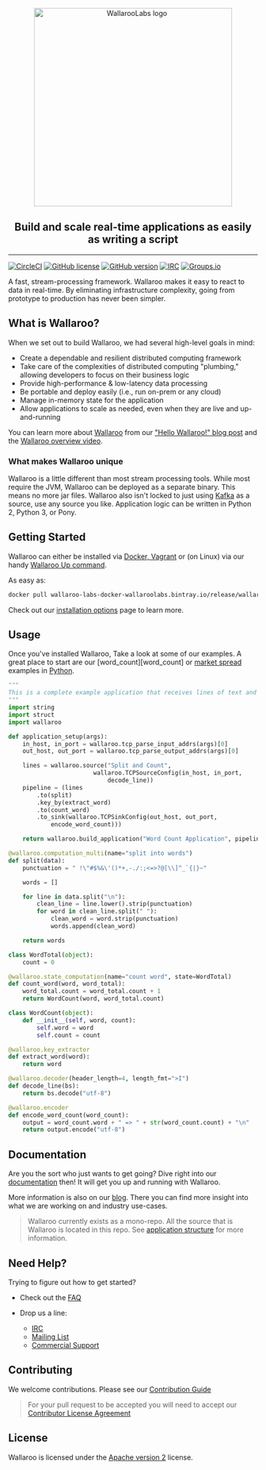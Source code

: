 <p align="center"><a href="https://www.wallaroolabs.com/"><img src="wallaroo-logo.png" alt="WallarooLabs logo" width="400"/></a></p>
<h2 align="center">Build and scale real-time applications as easily as writing a script</h2>

---
[![CircleCI](https://circleci.com/gh/WallarooLabs/wallaroo.svg?style=shield)](https://circleci.com/gh/WallarooLabs/wallaroo)
[![GitHub license](https://img.shields.io/badge/license-apache%202-blue.svg)][wallaroo-license-readme]
[![GitHub version](https://badge.fury.io/gh/WallarooLabs%2Fwallaroo.svg)](http://badge.fury.io/gh/WallarooLabs%2Fwallaroo)
[![IRC][irc-badge]][irc-link]
[![Groups.io][group-badge]][group-link]

A fast, stream-processing framework. Wallaroo makes it easy to react to data in real-time. By eliminating infrastructure complexity, going from prototype to production has never been simpler.

## What is Wallaroo?

When we set out to build Wallaroo, we had several high-level goals in mind:

- Create a dependable and resilient distributed computing framework
- Take care of the complexities of distributed computing "plumbing," allowing developers to focus on their business logic
- Provide high-performance & low-latency data processing
- Be portable and deploy easily (i.e., run on-prem or any cloud)
- Manage in-memory state for the application
- Allow applications to scale as needed, even when they are live and up-and-running

You can learn more about [Wallaroo][home-page] from our ["Hello Wallaroo!" blog post][hello-wallaroo-post] and the [Wallaroo overview video][overview-video].

### What makes Wallaroo unique

Wallaroo is a little different than most stream processing tools. While most require the JVM, Wallaroo can be deployed as a separate binary. This means no more jar files. Wallaroo also isn't locked to just using [Kafka](kafka-link) as a source, use any source you like. Application logic can be written in Python 2, Python 3, or Pony.

## Getting Started

Wallaroo can either be installed via [Docker, Vagrant][docker-link] or (on Linux) via our handy [Wallaroo Up command][wally-up].

As easy as:

```sh
docker pull wallaroo-labs-docker-wallaroolabs.bintray.io/release/wallaroo:latest
```

Check out our [installation options][installation-options] page to learn more.

## Usage

Once you've installed Wallaroo, Take a look at some of our examples. A great place to start are our [word_count][word_count] or [market spread][market-spread] examples in [Python](python-examples).

```python
"""
This is a complete example application that receives lines of text and counts each word.
"""
import string
import struct
import wallaroo

def application_setup(args):
    in_host, in_port = wallaroo.tcp_parse_input_addrs(args)[0]
    out_host, out_port = wallaroo.tcp_parse_output_addrs(args)[0]

    lines = wallaroo.source("Split and Count",
                        wallaroo.TCPSourceConfig(in_host, in_port, 
                            decode_line))
    pipeline = (lines
        .to(split)
        .key_by(extract_word)
        .to(count_word)
        .to_sink(wallaroo.TCPSinkConfig(out_host, out_port, 
            encode_word_count)))

    return wallaroo.build_application("Word Count Application", pipeline)

@wallaroo.computation_multi(name="split into words")
def split(data):
    punctuation = " !\"#$%&\'()*+,-./:;<=>?@[\\]^_`{|}~"

    words = []

    for line in data.split("\n"):
        clean_line = line.lower().strip(punctuation)
        for word in clean_line.split(" "):
            clean_word = word.strip(punctuation)
            words.append(clean_word)

    return words

class WordTotal(object):
    count = 0

@wallaroo.state_computation(name="count word", state=WordTotal)
def count_word(word, word_total):
    word_total.count = word_total.count + 1
    return WordCount(word, word_total.count)

class WordCount(object):
    def __init__(self, word, count):
        self.word = word
        self.count = count

@wallaroo.key_extractor
def extract_word(word):
    return word

@wallaroo.decoder(header_length=4, length_fmt=">I")
def decode_line(bs):
    return bs.decode("utf-8")

@wallaroo.encoder
def encode_word_count(word_count):
    output = word_count.word + " => " + str(word_count.count) + "\n"
    return output.encode("utf-8")
```

## Documentation

Are you the sort who just wants to get going? Dive right into our [documentation][documentation] then! It will get you up and running with Wallaroo.

More information is also on our [blog][blog-link]. There you can find more insight into what we are working on and industry use-cases.

> Wallaroo currently exists as a mono-repo. All the source that is Wallaroo is located in this repo. See [application structure][application-structure-link] for more information.

## Need Help?

Trying to figure out how to get started?

 - Check out the [FAQ][faq]

 - Drop us a line:
    - [IRC][irc-link]
    - [Mailing List][group-link]
    - [Commercial Support][commercial-support-email]

## Contributing

We welcome contributions. Please see our [Contribution Guide][contribution-guide]

> For your pull request to be accepted you will need to accept our [Contributor License Agreement][cla]

## License

Wallaroo is licensed under the [Apache version 2][apache-2-license] license.

[apache-2-license]: https://www.apache.org/licenses/LICENSE-2.0
[application-structure-link]: MONOREPO.md
[blog-link]: https://blog.wallaroolabs.com/
[cla]: https://gist.github.com/WallarooLabsTeam/e06d4fed709e0e7035fdaa7249bf88fb
[commercial-support-email]: mailto:sales@wallaroolabs.com
[contribution-guide]: CONTRIBUTING.md
[docker-link]: https://docs.wallaroolabs.com/book/getting-started/choosing-an-installation-option.html
[documentation]: https://docs.wallaroolabs.com/
[group-badge]: https://img.shields.io/badge/mailing%20list-join%20%E2%86%92-%23551A8B.svg
[group-link]: https://groups.io/g/wallaroo
[hello-wallaroo-post]: https://blog.wallaroolabs.com/2017/03/hello-wallaroo/
[home-page]: https://www.wallaroolabs.com/
[installation-options]: https://docs.wallaroolabs.com/book/getting-started/choosing-an-installation-option.html
[irc-badge]: https://img.shields.io/badge/IRC-join%20chat%20%E2%86%92-blue.svg
[irc-link]: https://webchat.freenode.net/?channels=#wallaroo
[kafka-link]: https://kafka.apache.org/
[market-spread]: examples/python/market_spread/
[overview-video]: https://vimeo.com/234753585
[python-examples]: examples/python/
[reverse]: examples/python/reverse/
[source-install-instructions]: https://docs.wallaroolabs.com/book/getting-started/linux-setup.html
[survey-link]: https://wallaroolabs.typeform.com/to/HS6azY?source=wallaroo_readme
[wallaroo-license-readme]: #license
[wally-up]: https://docs.wallaroolabs.com/book/getting-started/wallaroo-up.html
[faq]: https://www.wallaroolabs.com/faq
